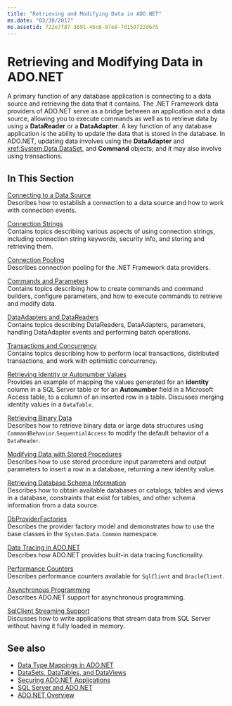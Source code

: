 ```yaml
---
title: "Retrieving and Modifying Data in ADO.NET"
ms.date: "03/30/2017"
ms.assetid: 722e7f87-3691-46c6-87e8-7d159722d675
---
```

# Retrieving and Modifying Data in ADO.NET
A primary function of any database application is connecting to a data source and retrieving the data that it contains. The .NET Framework data providers of ADO.NET serve as a bridge between an application and a data source, allowing you to execute commands as well as to retrieve data by using a **DataReader** or a **DataAdapter**. A key function of any database application is the ability to update the data that is stored in the database. In ADO.NET, updating data involves using the **DataAdapter** and <xref:System.Data.DataSet>, and **Command** objects; and it may also involve using transactions.  
  
## In This Section  
 [Connecting to a Data Source](connecting-to-a-data-source.md)  
 Describes how to establish a connection to a data source and how to work with connection events.  
  
 [Connection Strings](connection-strings.md)  
 Contains topics describing various aspects of using connection strings, including connection string keywords, security info, and storing and retrieving them.  
  
 [Connection Pooling](connection-pooling.md)  
 Describes connection pooling for the .NET Framework data providers.  
  
 [Commands and Parameters](commands-and-parameters.md)  
 Contains topics describing how to create commands and command builders, configure parameters, and how to execute commands to retrieve and modify data.  
  
 [DataAdapters and DataReaders](dataadapters-and-datareaders.md)  
 Contains topics describing DataReaders, DataAdapters, parameters, handling DataAdapter events and performing batch operations.  
  
 [Transactions and Concurrency](transactions-and-concurrency.md)  
 Contains topics describing how to perform local transactions, distributed transactions, and work with optimistic concurrency.  
  
 [Retrieving Identity or Autonumber Values](retrieving-identity-or-autonumber-values.md)  
 Provides an example of mapping the values generated for an **identity** column in a SQL Server table or for an **Autonumber** field in a Microsoft Access table, to a column of an inserted row in a table. Discusses merging identity values in a `DataTable`.  
  
 [Retrieving Binary Data](retrieving-binary-data.md)  
 Describes how to retrieve binary data or large data structures using `CommandBehavior`.`SequentialAccess` to modify the default behavior of a `DataReader`.  
  
 [Modifying Data with Stored Procedures](modifying-data-with-stored-procedures.md)  
 Describes how to use stored procedure input parameters and output parameters to insert a row in a database, returning a new identity value.  
  
 [Retrieving Database Schema Information](retrieving-database-schema-information.md)  
 Describes how to obtain available databases or catalogs, tables and views in a database, constraints that exist for tables, and other schema information from a data source.  
  
 [DbProviderFactories](dbproviderfactories.md)  
 Describes the provider factory model and demonstrates how to use the base classes in the `System.Data.Common` namespace.  
  
 [Data Tracing in ADO.NET](data-tracing.md)  
 Describes how ADO.NET provides built-in data tracing functionality.  
  
 [Performance Counters](performance-counters.md)  
 Describes performance counters available for `SqlClient` and `OracleClient`.  
  
 [Asynchronous Programming](asynchronous-programming.md)  
 Describes ADO.NET support for asynchronous programming.  
  
 [SqlClient Streaming Support](sqlclient-streaming-support.md)  
 Discusses how to write applications that stream data from SQL Server without having it fully loaded in memory.  
  
## See also

- [Data Type Mappings in ADO.NET](data-type-mappings-in-ado-net.md)
- [DataSets, DataTables, and DataViews](./dataset-datatable-dataview/index.md)
- [Securing ADO.NET Applications](securing-ado-net-applications.md)
- [SQL Server and ADO.NET](./sql/index.md)
- [ADO.NET Overview](ado-net-overview.md)
